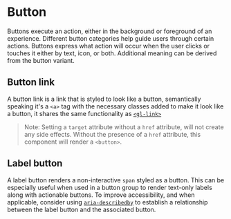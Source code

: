 # Button

<!-- STORY -->

Buttons execute an action, either in the background or foreground of an experience. Different button categories help guide users through certain actions. Buttons express what action will occur when the user clicks or touches it either by text, icon, or both. Additional meaning can be derived from the button variant.

## Button link

A button link is a link that is styled to look like a button, semantically speaking it's a `<a>` tag
with the necessary classes added to make it look like a button, it shares the same functionality as [`<gl-link>`]

> Note: Setting a `target` attribute without a `href` attribute, will not create any side effects. Without the presence of a `href` attribute, this component will render a `<button>`.

[`<gl-link>`]: ./?path=/story/base-link--default-link

## Label button

A label button renders a non-interactive `span` styled as a button. This can be especially useful when used in a
button group to render text-only labels along with actionable buttons. To improve accessibility, and when applicable, consider using [`aria-describedby`] to establish a
relationship between the label button and the associated button.

[`aria-describedby`]: https://developer.mozilla.org/en-US/docs/Web/Accessibility/ARIA/ARIA_Techniques/Using_the_aria-describedby_attribute
